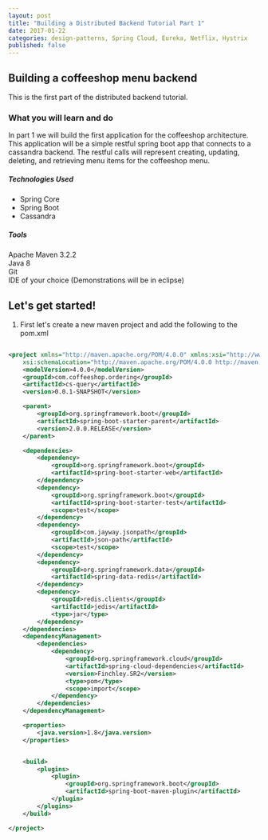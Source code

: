 ```yaml
---
layout: post
title: "Building a Distributed Backend Tutorial Part 1"
date: 2017-01-22
categories: design-patterns, Spring Cloud, Eureka, Netflix, Hystrix
published: false
---
```



## Building a coffeeshop menu backend
This is the first part of the distributed backend tutorial.   


### What you will learn and do
In part 1 we will build the first application for the coffeeshop architecture.  This application will be a simple restful spring boot app that connects to a cassandra backend.  The restful calls will represent creating, updating, deleting, and retrieving menu items for the coffeeshop menu. 

##### Technologies Used
* Spring Core
* Spring Boot
* Cassandra

##### Tools
Apache Maven 3.2.2   
Java 8   
Git   
IDE of your choice (Demonstrations will be in eclipse)   


## Let's get started!

1. First let's create a new maven project and add the following to the pom.xml

```xml

<project xmlns="http://maven.apache.org/POM/4.0.0" xmlns:xsi="http://www.w3.org/2001/XMLSchema-instance"
	xsi:schemaLocation="http://maven.apache.org/POM/4.0.0 http://maven.apache.org/xsd/maven-4.0.0.xsd">
	<modelVersion>4.0.0</modelVersion>
	<groupId>com.coffeeshop.ordering</groupId>
	<artifactId>cs-query</artifactId>
	<version>0.0.1-SNAPSHOT</version>

	<parent>
		<groupId>org.springframework.boot</groupId>
		<artifactId>spring-boot-starter-parent</artifactId>
		<version>2.0.0.RELEASE</version>
	</parent>

	<dependencies>
		<dependency>
			<groupId>org.springframework.boot</groupId>
			<artifactId>spring-boot-starter-web</artifactId>
		</dependency>
		<dependency>
			<groupId>org.springframework.boot</groupId>
			<artifactId>spring-boot-starter-test</artifactId>
			<scope>test</scope>
		</dependency>
		<dependency>
			<groupId>com.jayway.jsonpath</groupId>
			<artifactId>json-path</artifactId>
			<scope>test</scope>
		</dependency>
		<dependency>
			<groupId>org.springframework.data</groupId>
			<artifactId>spring-data-redis</artifactId>
		</dependency>
		<dependency>
			<groupId>redis.clients</groupId>
			<artifactId>jedis</artifactId>
			<type>jar</type>
		</dependency>
	</dependencies>
	<dependencyManagement>
		<dependencies>
			<dependency>
				<groupId>org.springframework.cloud</groupId>
				<artifactId>spring-cloud-dependencies</artifactId>
				<version>Finchley.SR2</version>
				<type>pom</type>
				<scope>import</scope>
			</dependency>
		</dependencies>
	</dependencyManagement>

	<properties>
		<java.version>1.8</java.version>
	</properties>


	<build>
		<plugins>
			<plugin>
				<groupId>org.springframework.boot</groupId>
				<artifactId>spring-boot-maven-plugin</artifactId>
			</plugin>
		</plugins>
	</build>

</project>

```
